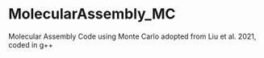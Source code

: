 # MolecularAssembly_MC
 Molecular Assembly Code using Monte Carlo adopted from Liu et al. 2021, coded in g++
